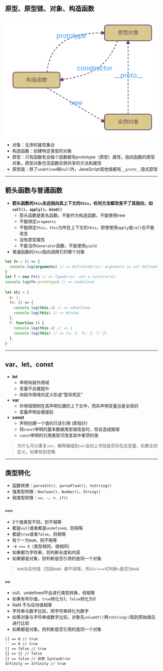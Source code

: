 <a id="原型、原型链、对象、构造函数"></a>

## 原型、原型链、对象、构造函数

![原型、对象、构造函数](./asset/fn-prototype-proto.png)

* 对象：无序的属性集合
* 构造函数：创建特定类型的对象
* 原型：只有函数有且每个函数都有prototype（原型）属性，指向函数的原型对象，原型对象包含函数实例共享的方法和属性
* 原型链：除了`undefined`和`null`外，JavaScript其他值都有`__proto__`隐式原型

---

## 箭头函数与普通函数

* **箭头函数的`this`永远指向其上下文的`this`，任何方法都改变不了其指向，如`call()`、`apply()`、`bind()`**
  * 箭头函数是匿名函数，不能作为构造函数，不能使用new
  * 不能绑定`arugments`
  * 不能绑定`this`，`this`为所在上下文的`this`，即使使用`apply`或`call`也不能改变
  * 没有原型属性
  * 不能当作`Generator`函数，不能使用`yield`
* 普通函数的`this`指向调用它的哪个对象

```js
let Fn = () => {
  console.log(arguments) // => RefrenceError: arguments is not defined
}
let f = new Fn() // => TypeError: not a constructor
console.log(Fn.prototype) // => undefined

let obj = {
  a: 1,
  fn: () => {
    console.log(this.a) // => udnefined
    console.log(this) // => Window
  },
  f: function () {
    console.log(this.a) // => 1
    console.log(this) // => {a: 1, fn: ƒ, f: ƒ}
  },
}
```

---

<a id="var、let、const">

## var、let、const

* **let**
  * 申明块级作用域
  * 变量不会被提升
  * 块级作用域内定义形成“暂存死区”
* **var**
  * 作用域限制在其声明位置的上下文中，而非声明变量总是全局的
  * 变量声明会被提前
* **const**
  * 声明创建一个值的只读引用 (即指针)
  * 将`const`申明的基本数据类型值改变时，将会造成报错
  * `const`申明的引用类型可改变其中某项的值

> 为什么可以重复`var`，解释器碰到`var`会向上寻找是否存在此变量，如果无则定义，如果有则忽略

---

<a id="类型转化"></a>

## 类型转化

* 函数转换：`parseInt()`、`parseFloat()`、`toString()`
* 强类型转换：`Boolean()`、`Number()`、`String()`
* 弱类型转换：`==`、`-`、`+`、`if()`

### `===`

* 2个值类型不同，则不相等
* 都是`null`或者都是`undefined`，则相等
* 都是`true`或者`false`，则相等
* 有个一为`NaN`，则不相等
* `-0 === 0`（类型相同，值相同）
* 如果都为字符串，则判断长度和内容
* 如果都是对象，则判断是否引用的是同一个对象

> `NaN`与任何值（包括`NaN`）都不相等，所以`x!==x`可判断`x`是否为`NaN`

### `==`

* null、undefined不会进行类型转换，但相等
* 如果有布尔值，`true`转化为1，`false`转化为0
* NaN 不与任何值相等
* 字符串与数字比较，把字符串转化为数字
* 如果对象与字符串或数字比较，对象先`valueOf()`再`toString()`取到原始值后进行比较
* 如果都是对象，则判断是否引用的是同一个对象

```
[] == 0 // true
'' == 0 // true
[] == false // true
{} == {} // false
{} == false // 异常 SyntaxError
Infinity == Infinity // true
```